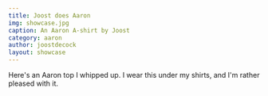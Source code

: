 ```yaml
---
title: Joost does Aaron
img: showcase.jpg
caption: An Aaron A-shirt by Joost
category: aaron
author: joostdecock
layout: showcase
---
```

Here's an Aaron top I whipped up. I wear this under my shirts, and I'm rather pleased with it.
